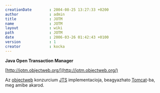 ```yaml
---
creationDate        : 2004-08-25 13:27:33 +0200 
author              : admin 
title               : JOTM 
name                : JOTM 
layout              : wiki 
path                : JOTM 
date                : 2006-03-26 01:42:43 +0100 
version             : 1 
creator             : kocka 
---
```

__Java Open Transaction Manager__

[http://jotm.objectweb.org/](http://jotm.objectweb.org/)

Az [objectweb](objectweb.html) konzurcium [JTS](JTS.html) implementacioja, beagyazhato [Tomcat](tomcat.html)-ba, meg amibe akarod.
